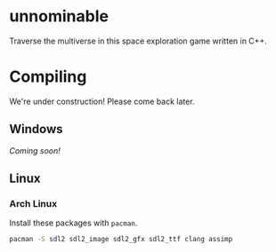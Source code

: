 # unnominable
Traverse the multiverse in this space exploration game written in C++.

# Compiling
We're under construction! Please come back later.
## Windows
*Coming soon!*
## Linux
### Arch Linux
Install these packages with `pacman`.
```sh
pacman -S sdl2 sdl2_image sdl2_gfx sdl2_ttf clang assimp
```
